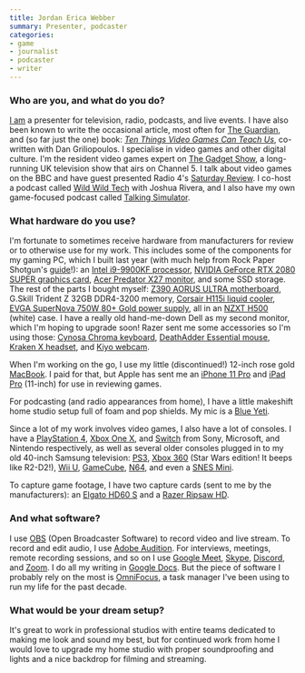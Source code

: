 ```yaml
---
title: Jordan Erica Webber
summary: Presenter, podcaster 
categories:
- game
- journalist
- podcaster 
- writer
---
```


### Who are you, and what do you do?

[I am](http://jordanwebber.com/ "Jordan's website.") a presenter for television, radio, podcasts, and live events. I have also been known to write the occasional article, most often for [The Guardian](https://www.theguardian.com/profile/jordan-erica-webber "Jordan's articles on The Guardian."), and (so far just the one) book: [_Ten Things Video Games Can Teach Us_](https://www.littlebrown.co.uk/titles/jordan-erica-webber/ten-things-video-games-can-teach-us/9781472143594/ "Jordan and Dan's book about video games and philosophy."), co-written with Dan Griliopoulos. I specialise in video games and other digital culture. I'm the resident video games expert on [The Gadget Show](http://thegadgetshow.co.uk/ "A TV show about tech gadgets."), a long-running UK television show that airs on Channel 5. I talk about video games on the BBC and have guest presented Radio 4's [Saturday Review](https://www.bbc.co.uk/programmes/b006qh6g "A podcast on BBC Radio 4."). I co-host a podcast called [Wild Wild Tech](https://spokemedia.io/wildwildtech/ "Jordan and Joshua's podcast about weird tech stories.") with Joshua Rivera, and I also have my own game-focused podcast called [Talking Simulator](https://www.talkingsimulator.com/ "Jordan's podcast about video games.").

### What hardware do you use?

I'm fortunate to sometimes receive hardware from manufacturers for review or to otherwise use for my work. This includes some of the components for my gaming PC, which I built last year (with much help from Rock Paper Shotgun's [guide](https://www.rockpapershotgun.com/2018/06/27/how-to-build-a-pc-2018/ "A RPS guide to building a gaming PC.")!): an [Intel i9-9900KF processor][core-i9-9900kf], [NVIDIA GeForce RTX 2080 SUPER graphics card][geforce-rtx-2080-super], [Acer Predator X27 monitor][predator-x27], and some SSD storage. The rest of the parts I bought myself: [Z390 AORUS ULTRA motherboard][z390-aorus-ultra], G.Skill Trident Z 32GB DDR4-3200 memory, [Corsair H115i liquid cooler][hydro-series-h115i-pro], [EVGA SuperNova 750W 80+ Gold power supply][supernova-750-g2], all in an [NZXT H500][h500] (white) case. I have a really old hand-me-down Dell as my second monitor, which I'm hoping to upgrade soon! Razer sent me some accessories so I'm using those: [Cynosa Chroma keyboard][cynosa-chroma], [DeathAdder Essential mouse][deathadder-essential], [Kraken X headset][kraken-x], and [Kiyo webcam][kiyo].

When I'm working on the go, I use my little (discontinued!) 12-inch rose gold [MacBook][macbook.2]. I paid for that, but Apple has sent me an [iPhone 11 Pro][iphone-11-pro] and [iPad Pro][ipad-pro] (11-inch) for use in reviewing games.

For podcasting (and radio appearances from home), I have a little makeshift home studio setup full of foam and pop shields. My mic is a [Blue Yeti][yeti].

Since a lot of my work involves video games, I also have a lot of consoles. I have a [PlayStation 4][ps4], [Xbox One X][xbox-one-x], and [Switch][switch.2] from Sony, Microsoft, and Nintendo respectively, as well as several older consoles plugged in to my old 40-inch Samsung television: [PS3][], [Xbox 360][xbox-360] (Star Wars edition! It beeps like R2-D2!), [Wii U][wii-u], [GameCube][], [N64][], and even a [SNES Mini][super-nes-classic-edition].

To capture game footage, I have two capture cards (sent to me by the manufacturers): an [Elgato HD60 S][hd60-s] and a [Razer Ripsaw HD][ripsaw-hd].

### And what software?

I use [OBS][obs-studio] (Open Broadcaster Software) to record video and live stream. To record and edit audio, I use [Adobe Audition][audition]. For interviews, meetings, remote recording sessions, and so on I use [Google Meet][google-meet], [Skype][], [Discord][], and [Zoom][zoom.2]. I do all my writing in [Google Docs][google-docs]. But the piece of software I probably rely on the most is [OmniFocus][], a task manager I've been using to run my life for the past decade.

### What would be your dream setup?

It's great to work in professional studios with entire teams dedicated to making me look and sound my best, but for continued work from home I would love to upgrade my home studio with proper soundproofing and lights and a nice backdrop for filming and streaming.

[audition]: https://creative.adobe.com/products/audition "An audio editing software suite."
[core-i9-9900kf]: https://ark.intel.com/content/www/us/en/ark/products/190887/intel-core-i9-9900kf-processor-16m-cache-up-to-5-00-ghz.html "A computer processor."
[cynosa-chroma]: https://www.razer.com/eu-en/gaming-keyboards-keypads/razer-cynosa-chroma-pro "A gaming keyboard."
[deathadder-essential]: https://www.razer.com/gaming-mice/razer-deathadder-essential "A gaming mouse."
[discord]: https://discordapp.com/ "A voice and text chat service."
[gamecube]: https://en.wikipedia.org/wiki/Nintendo_GameCube "A gaming console."
[geforce-rtx-2080-super]: https://www.nvidia.com/en-gb/geforce/graphics-cards/rtx-2080-super/ "A graphics card."
[google-docs]: https://en.wikipedia.org/wiki/Google_Docs "A web-based office suite."
[google-meet]: https://meet.google.com/ "An enterprise video chat service."
[h500]: https://www.nzxt.com/products/h500-matte-white "A PC desktop case."
[hd60-s]: https://www.elgato.com/en/gaming/game-capture-hd60-s<Paste> "A video capture/streaming device."
[hydro-series-h115i-pro]: https://www.corsair.com/uk/en/Categories/Products/Liquid-Cooling/Hydro-Series™-PRO-RGB-Liquid-CPU-Coolers/p/CW-9060032-WW "A CPU cooler."
[ipad-pro]: https://en.wikipedia.org/wiki/IPad_Pro "An iOS tablet."
[iphone-11-pro]: https://en.wikipedia.org/wiki/IPhone_11_Pro "A 5.8 inch iOS phone."
[kiyo]: https://www.razer.com/gaming-broadcaster/razer-kiyo<Paste> "A webcam."
[kraken-x]: https://www.razer.com/gb-en/gaming-audio/razer-kraken-x "Gaming headphones."
[macbook.2]: https://en.wikipedia.org/wiki/MacBook_(2015_version) "A very thin 12 inch laptop."
[n64]: https://en.wikipedia.org/wiki/Nintendo_64 "A 64-bit gaming console."
[obs-studio]: https://obsproject.com/ "Video recording and streaming software."
[omnifocus]: https://www.omnigroup.com/omnifocus/ "Task management software for the Mac."
[predator-x27]: https://www.acer.com/ac/en/GB/content/predator-series/predatorx27 "A 27 inch LED monitor."
[ps3]: http://us.playstation.com/PS3/ "A shiny gaming console from Sony."
[ps4]: http://us.playstation.com/ps4/index.htm "A shiny gaming console from Sony."
[ripsaw-hd]: https://www.razer.com/streaming-capture-cards/razer-ripsaw-hd/RZ20-02850100-R3U1 "A video capture/streaming device."
[skype]: https://www.skype.com/en/ "Voice and video chat software."
[super-nes-classic-edition]: https://en.wikipedia.org/wiki/Super_NES_Classic_Edition "A miniature version of the SNES."
[supernova-750-g2]: https://eu.evga.com/products/product.aspx?pn=220-G2-0750-X2 "A power supply unit for PCs."
[switch.2]: https://www.nintendo.com/switch/ "A gaming console."
[wii-u]: https://www.nintendo.com/wiiu "A unique gaming console."
[xbox-360]: http://www.xbox.com:80/en-US/Xbox360 "A gaming console."
[xbox-one-x]: https://www.xbox.com/en-US/consoles/xbox-one-x "A gaming console."
[yeti]: http://bluemic.com/yeti/ "A USB microphone."
[z390-aorus-ultra]: https://www.gigabyte.com/uk/Motherboard/Z390-AORUS-ULTRA-rev-10#kf "A PC motherboard."
[zoom.2]: https://zoom.us "Video conferencing software."
